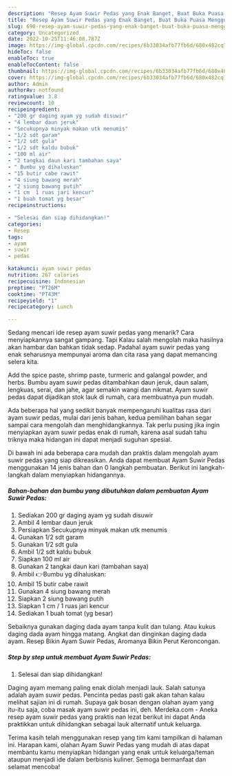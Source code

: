 ```yaml
---
description: "Resep Ayam Suwir Pedas yang Enak Banget, Buat Buka Puasa Menggugah Selera"
title: "Resep Ayam Suwir Pedas yang Enak Banget, Buat Buka Puasa Menggugah Selera"
slug: 690-resep-ayam-suwir-pedas-yang-enak-banget-buat-buka-puasa-menggugah-selera
category: Uncategorized
date: 2022-10-25T11:46:08.787Z
image: https://img-global.cpcdn.com/recipes/6b33034afb77fb6d/680x482cq70/ayam-suwir-pedas-foto-resep-utama.jpg
hideToc: false
enableToc: true
enableTocContent: false
thumbnail: https://img-global.cpcdn.com/recipes/6b33034afb77fb6d/680x482cq70/ayam-suwir-pedas-foto-resep-utama.jpg
cover: https://img-global.cpcdn.com/recipes/6b33034afb77fb6d/680x482cq70/ayam-suwir-pedas-foto-resep-utama.jpg
author: Admin
authorAv: notfound
ratingvalue: 3.8
reviewcount: 10
recipeingredient:
- "200 gr daging ayam yg sudah disuwir"
- "4 lembar daun jeruk"
- "Secukupnya minyak makan utk menumis"
- "1/2 sdt garam"
- "1/2 sdt gula"
- "1/2 sdt kaldu bubuk"
- "100 ml air"
- "2 tangkai daun kari tambahan saya"
- " Bumbu yg dihaluskan"
- "15 butir cabe rawit"
- "4 siung bawang merah"
- "2 siung bawang putih"
- "1 cm  1 ruas jari kencur"
- "1 buah tomat yg besar"
recipeinstructions:

- "Selesai dan siap dihidangkan!"
categories:
- Resep
tags:
- ayam
- suwir
- pedas

katakunci: ayam suwir pedas 
nutrition: 267 calories
recipecuisine: Indonesian
preptime: "PT26M"
cooktime: "PT43M"
recipeyield: "1"
recipecategory: Lunch

---
```



Sedang mencari ide resep ayam suwir pedas yang menarik? Cara menyiapkannya sangat gampang. Tapi Kalau salah mengolah maka hasilnya akan hambar dan bahkan tidak sedap. Padahal ayam suwir pedas yang enak seharusnya mempunyai aroma dan cita rasa yang dapat memancing selera kita.


Add the spice paste, shrimp paste, turmeric and galangal powder, and herbs. Bumbu ayam suwir pedas ditambahkan daun jeruk, daun salam, lengkuas, serai, dan jahe, agar semakin wangi dan nikmat. Ayam suwir pedas dapat dijadikan stok lauk di rumah, cara membuatnya pun mudah.

Ada beberapa hal yang sedikit banyak mempengaruhi kualitas rasa dari ayam suwir pedas, mulai dari jenis bahan, kedua pemilihan bahan segar sampai cara mengolah dan menghidangkannya. Tak perlu pusing jika ingin menyiapkan ayam suwir pedas enak di rumah, karena asal sudah tahu triknya maka hidangan ini dapat menjadi suguhan spesial.


Di bawah ini ada beberapa cara mudah dan praktis dalam mengolah ayam suwir pedas yang siap dikreasikan. Anda dapat membuat Ayam Suwir Pedas menggunakan 14 jenis bahan dan 0 langkah pembuatan. Berikut ini langkah-langkah dalam menyiapkan hidangannya.

<!--inarticleads1-->

##### Bahan-bahan dan bumbu yang dibutuhkan dalam pembuatan Ayam Suwir Pedas:

1. Sediakan 200 gr daging ayam yg sudah disuwir
1. Ambil 4 lembar daun jeruk
1. Persiapkan Secukupnya minyak makan utk menumis
1. Gunakan 1/2 sdt garam
1. Gunakan 1/2 sdt gula
1. Ambil 1/2 sdt kaldu bubuk
1. Siapkan 100 ml air
1. Gunakan 2 tangkai daun kari (tambahan saya)
1. Ambil  👉Bumbu yg dihaluskan:
1. Ambil 15 butir cabe rawit
1. Gunakan 4 siung bawang merah
1. Siapkan 2 siung bawang putih
1. Siapkan 1 cm / 1 ruas jari kencur
1. Sediakan 1 buah tomat (yg besar)


Sebaiknya gunakan daging dada ayam tanpa kulit dan tulang. Atau kukus daging dada ayam hingga matang. Angkat dan dinginkan daging dada ayam. Resep Bikin Ayam Suwir Pedas, Aromanya Bikin Perut Keroncongan. 

<!--inarticleads2-->

##### Step by step untuk membuat Ayam Suwir Pedas:


1. Selesai dan siap dihidangkan!

Daging ayam memang paling enak diolah menjadi lauk. Salah satunya adalah ayam suwir pedas. Pencinta pedas pasti gak akan tahan kalau melihat sajian ini di rumah. Supaya gak bosan dengan olahan ayam yang itu-itu saja, coba masak ayam suwir pedas ini, deh. Merdeka.com - Aneka resep ayam suwir pedas yang praktis nan lezat berikut ini dapat Anda praktikkan untuk dihidangkan sebagai lauk alternatif untuk keluarga. 

Terima kasih telah menggunakan resep yang tim kami tampilkan di halaman ini. Harapan kami, olahan Ayam Suwir Pedas yang mudah di atas dapat membantu kamu menyiapkan hidangan yang enak untuk keluarga/teman ataupun menjadi ide dalam berbisnis kuliner. Semoga bermanfaat dan selamat mencoba!
